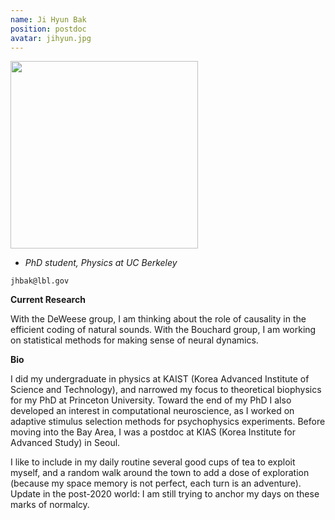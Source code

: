 ```yaml
---
name: Ji Hyun Bak
position: postdoc
avatar: jihyun.jpg
---
```


<img width="300" src="{{site.baseurl}}/images/people/{{page.avatar}}" data-action="zoom">

- _PhD student, Physics at UC Berkeley_<br>

<i class="fa fa-envelope-o"></i> `jhbak@lbl.gov`


**Current Research**

With the DeWeese group, I am thinking about the role of causality in the efficient coding of natural sounds. With the Bouchard group, I am working on statistical methods for making sense of neural dynamics.

**Bio**

I did my undergraduate in physics at KAIST (Korea Advanced Institute of Science and Technology), and narrowed my focus to theoretical biophysics for my PhD at Princeton University. Toward the end of my PhD I also developed an interest in computational neuroscience, as I worked on adaptive stimulus selection methods for psychophysics experiments. Before moving into the Bay Area, I was a postdoc at KIAS (Korea Institute for Advanced Study) in Seoul.

I like to include in my daily routine several good cups of tea to exploit myself, and a random walk around the town to add a dose of exploration (because my space memory is not perfect, each turn is an adventure). Update in the post-2020 world: I am still trying to anchor my days on these marks of normalcy.
